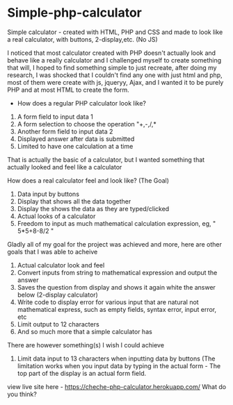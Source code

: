# Simple-php-calculator
Simple calculator - created with HTML, PHP and CSS  and made to look like a real calculator, with buttons, 2-display,etc. (No JS)

I noticed that most calculator created with PHP doesn't actually look and behave like a really calculator and I challenged myself to create something that will, I hoped 
to find something simple to just recreate, after doing my research, I was shocked that I couldn't find any one with just html and php, most of them were create 
with js, jqueryy, Ajax, and I wanted it to be purely PHP and at most HTML to create the form. 

 - How does a regular PHP calculator look like?
 1. A form field  to input data 1
 2. A form selection to choose the operation "+,-,/,*
 3. Another form field to input data 2
 4. Displayed answer after data is submitted
 5. Limited to have one calculation at a time
 
 That is actually the basic of a calculator, but I wanted something that actually looked and feel like a calculator
 
 How does a real calculator feel and look like? (The Goal)
 1. Data input by buttons
 2. Display that shows all the data together
 2. Display the shows the data as they are typed/clicked
 3. Actual looks of a calculator
 4. Freedom to input as much mathematical calculation expression, eg, " 5*5+8-8/2 "

Gladly all of my goal for the project was achieved and more, here are other goals that I was able to acheive
1. Actual calculator look and feel
2. Convert inputs from string to mathematical expression and output the answer
3. Saves the question from display and shows it again white the answer below (2-display calculator)
4. Write code to display error for various input that are natural not mathematical express, such as empty fields, syntax error, input error, etc
5. Limit output to 12 characters
6. And so much more that a simple calculator has

There are however something(s) I wish I could achieve
1. Limit data input to 13 characters when inputting data by buttons (The limitation works when you input data by typing in the actual form - The top part of the display is
an actual form field.


view live site here - https://cheche-php-calculator.herokuapp.com/
What do you think?
